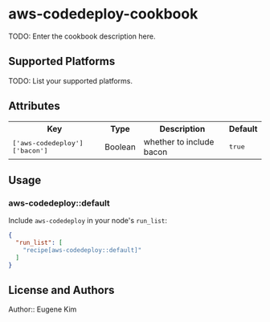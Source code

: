 # aws-codedeploy-cookbook

TODO: Enter the cookbook description here.

## Supported Platforms

TODO: List your supported platforms.

## Attributes

<table>
  <tr>
    <th>Key</th>
    <th>Type</th>
    <th>Description</th>
    <th>Default</th>
  </tr>
  <tr>
    <td><tt>['aws-codedeploy']['bacon']</tt></td>
    <td>Boolean</td>
    <td>whether to include bacon</td>
    <td><tt>true</tt></td>
  </tr>
</table>

## Usage

### aws-codedeploy::default

Include `aws-codedeploy` in your node's `run_list`:

```json
{
  "run_list": [
    "recipe[aws-codedeploy::default]"
  ]
}
```

## License and Authors

Author:: Eugene Kim
